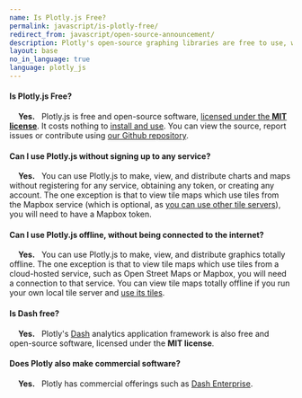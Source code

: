 ```yaml
---
name: Is Plotly.js Free?
permalink: javascript/is-plotly-free/
redirect_from: javascript/open-source-announcement/
description: Plotly's open-source graphing libraries are free to use, work offline and don't require any account registration. Plotly also has commercial offerings, such as Dash Enterprise and Chart Studio Enterprise.
layout: base
no_in_language: true
language: plotly_js
---
```


#### Is Plotly.js Free?

 &nbsp;  &nbsp; **Yes.** &nbsp; Plotly.js is free and open-source software, [licensed under the **MIT license**](https://github.com/plotly/plotly.js/blob/master/LICENSE). It costs nothing to [install and use](/javascript/getting-started). You can view the source, report issues or contribute using [our Github repository](https://github.com/plotly/plotly.js).


#### Can I use Plotly.js without signing up to any service?

&nbsp;  &nbsp; **Yes.** &nbsp; You can use Plotly.js to make, view, and distribute charts and maps without registering for any service,
obtaining any token, or creating any account. The one exception is that to view tile maps
which use tiles from the Mapbox service (which is optional, as [you can use other tile servers](/javascript/mapbox-layers)), you will need to have a Mapbox token.

#### Can I use Plotly.js offline, without being connected to the internet?

&nbsp;  &nbsp; **Yes.** &nbsp; You can use Plotly.js to make, view, and distribute  graphics totally offline. The one exception is that to view tile maps
which use tiles from a cloud-hosted service, such as Open Street Maps or Mapbox, you will need a connection to that service. You can view tile maps totally offline if  you run your own local tile server and [use its tiles](/javascript/mapbox-layers).

#### Is Dash free?

&nbsp;  &nbsp; **Yes.** &nbsp; Plotly's [Dash](https://plotly.com/dash) analytics application framework is also free and open-source software, licensed under the **MIT license**.

#### Does Plotly also make commercial software?

&nbsp;  &nbsp; **Yes.** &nbsp; Plotly has commercial offerings such as [Dash Enterprise](https://plotly.com/dash).
